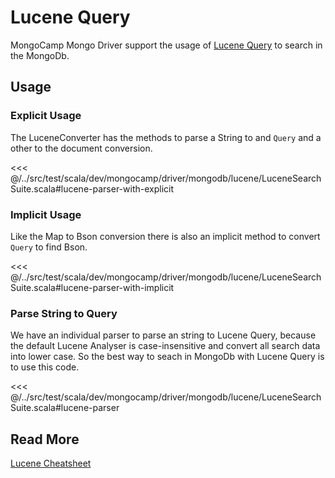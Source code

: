 # Lucene Query

MongoCamp Mongo Driver support the usage of [Lucene Query](https://lucene.apache.org/) to search in the MongoDb.

## Usage
### Explicit Usage
The LuceneConverter has the methods to parse a String to and `Query` and a other to the document conversion.

<<< @/../src/test/scala/dev/mongocamp/driver/mongodb/lucene/LuceneSearchSuite.scala#lucene-parser-with-explicit

### Implicit Usage
Like the Map to Bson conversion there is also an implicit method to convert `Query` to find Bson. 

<<< @/../src/test/scala/dev/mongocamp/driver/mongodb/lucene/LuceneSearchSuite.scala#lucene-parser-with-implicit

### Parse String to Query
We have an individual parser to parse an string to Lucene Query, because the default Lucene Analyser is case-insensitive and convert all search data into lower case. So the best way to seach in MongoDb with Lucene Query is to use this code. 

<<< @/../src/test/scala/dev/mongocamp/driver/mongodb/lucene/LuceneSearchSuite.scala#lucene-parser

## Read More
[Lucene Cheatsheet](https://www.lucenetutorial.com/lucene-query-syntax.html)